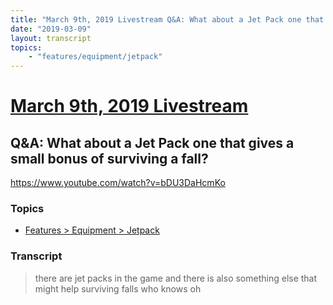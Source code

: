 ```yaml
---
title: "March 9th, 2019 Livestream Q&A: What about a Jet Pack one that gives a small bonus of surviving a fall?"
date: "2019-03-09"
layout: transcript
topics:
    - "features/equipment/jetpack"
---
```

# [March 9th, 2019 Livestream](../2019-03-09.md)
## Q&A: What about a Jet Pack one that gives a small bonus of surviving a fall?
https://www.youtube.com/watch?v=bDU3DaHcmKo

### Topics
* [Features > Equipment > Jetpack](../topics/features/equipment/jetpack.md)

### Transcript

> there are jet packs in the game and there is also something else that might help surviving falls who knows oh
